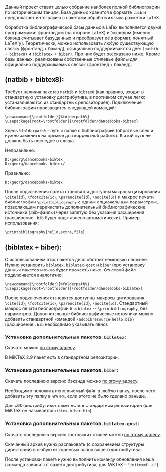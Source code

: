 ﻿Данный проект ставит целью собрание наиболее полной библиографии по историческим танцам. База данных хранится в формате `.bib` и предполагает интеграцию с пакетами обработки языка разметки LaTeX.

Обработка библиографической базы данных в LaTex выполняется двумя программами: фронтэндом (на стороне LaTeX) и бэкэндом (именно бэкэнд считывает базу данных и преобразует её в формат, понятный LaTeX'у). Теоретически, можно использовать любую существующую связку (фронтэнд + бэкэнд), официально поддерживаются две: `(natbib + bibtex8)` и `(biblatex + biber)`. Про них будет рассказано ниже. Кроме базы данных, реализованы собственные стилевые файлы для официально поддерживаемых связок (фронтэнд + бэкэнд).

## (natbib + bibtex8):

Требует наличия пакетов `natbib` и `bibtex8` (как правило, входят в стандартную установку дистрибутива, в противном случае легко устанавливаются из стандартных репозиториев). Подключение библиографии производится следующей командой:

	\newcommand{\rootfolder}{%folderpath%}
	\usepackage[root=\rootfolder]{\rootfolder/dancebooks-bibtex}

Здесь `%folderpath%` - путь к папке с библиографией (обратные слеши нужно заменить на прямые для корректной работы). В этой путь не должно быть последнего слэша.

Неправильно:

	D:\georg\dancebooks-bibtex
	D:/georg/dancebooks-bibtex/

Правильно:

	D:/georg/dancebooks-bibtex

После подключения пакета становятся доступны макросы цитирования `\cite{id}`, `\footcite{id}`, `\parencite{id}`, `\nocite{id}` и макрос печати библиографии `\printbibliography` с одним опциональным параметром, позволяющим перечислить дополнительный библиографические источники (.bib-файлы) через запятую без указания расширения (расширение `.bib` будет подставлено автоматически).
Пример использования:

	\printbibliography{hello,extra,file}

## (biblatex + biber):

С использованием этих пакетов дело обстоит несколько сложнее. Нужно установить `biblatex`, `biblatex-gost` и `biber` (про установку данных пакетов можно будет прочесть ниже. Стилевой файл подключается аналогично:

	\newcommand{\rootfolder}{%folderpath%}
	\usepackage[root=\rootfolder]{\rootfolder/dancebooks-biblatex}

После подключения становятся доступны макросы цитирования `\cite{id}`, `\footcite{id}`, `\parencite{id}`, `\nocite{id}`. Стандартный макрос печати библиографии в `biblatex` -- `\printbibliography`, без параметров. Дополнительные библиографические источники можно добавить стандартной командой `\addbibresource{hello.bib}` (расширение `.bib` необходимо указывать явно).

### Установка допольнительных пакетов. `biblatex`:

Скачать можно [по этому адресу](http://sourceforge.net/projects/biblatex/files/).

В MiKTeX 2.9 пакет есть в стандартном репозитории.

### Установка допольнительных пакетов. `biber`:

Скачать последнюю версию бэкэнда можно [по этому адресу](http://sourceforge.net/projects/biblatex-biber/files/biblatex-biber/).

Необходимо положить исполняемый файл в любую папку, после чего добавить эту папку в `%PATH%`, если этого не было сделано раньше.

Для x86-дистрибутивов пакет есть в стандартном репозитории (для MiKTeX он называется `miktex-biber-bin`).

### Установка допольнительных пакетов. `biblatex-gost`:

Скачать последнюю версию гостовских стилей можно [по этому адресу](http://sourceforge.net/projects/biblatexgost/files/).

Скачанный архив нужно распаковать (с сохранением структуры директорий) в любую из корневых папок вашего дистрибутива.

После установки пакета нужно выполнить команду обновления кэша (команда зависит от вашего дистрибутива, для MiKTeX – `"initexmf -u"`).
